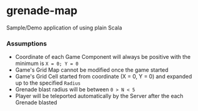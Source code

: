 # grenade-map
Sample/Demo application of using plain Scala

### Assumptions
* Coordinate of each Game Component will always be positive with the minimum is `X = 0; Y = 0`
* Game's Grid Map cannot be modified once the game started
* Game's Grid Cell started from coordinate (X = 0, Y = 0) and expanded up to the specified `Radius`
* Grenade blast radius will be between `0 > N < 5`
* Player will be teleported automatically by the Server after the each Grenade blasted 